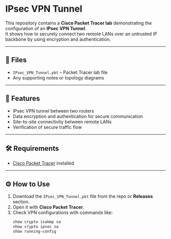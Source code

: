 # IPsec VPN Tunnel

This repository contains a **Cisco Packet Tracer lab** demonstrating the configuration of an **IPsec VPN Tunnel**.  
It shows how to securely connect two remote LANs over an untrusted IP backbone by using encryption and authentication.

---

## 📂 Files
- `IPsec_VPN_Tunnel.pkt` – Packet Tracer lab file  
- Any supporting notes or topology diagrams  

---

## 🚀 Features
- IPsec VPN tunnel between two routers  
- Data encryption and authentication for secure communication  
- Site-to-site connectivity between remote LANs  
- Verification of secure traffic flow  

---

## 🛠️ Requirements
- [Cisco Packet Tracer](https://www.netacad.com/courses/packet-tracer) installed  

---

## ⚙️ How to Use
1. Download the `IPsec_VPN_Tunnel.pkt` file from the repo or **Releases** section.  
2. Open it with **Cisco Packet Tracer**.  
3. Check VPN configurations with commands like:  
   ```bash
   show crypto isakmp sa
   show crypto ipsec sa
   show running-config
